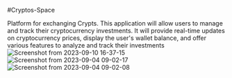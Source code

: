 #Cryptos-Space



Platform for exchanging Crypts. This application will allow users to manage and track their cryptocurrency investments. It will provide real-time updates on cryptocurrency prices, display the user's wallet balance, and offer various features to analyze and track their investments
![Screenshot from 2023-09-10 16-37-15](https://github.com/MerKhadraoui/final-project/assets/75792175/37f8312f-50f3-4efd-a697-9f478f35fd7f)
![Screenshot from 2023-09-04 09-02-17](https://github.com/MerKhadraoui/final-project/assets/75792175/c4cd7897-7b08-4c61-b075-1d9687151209)
![Screenshot from 2023-09-04 09-02-08](https://github.com/MerKhadraoui/final-project/assets/75792175/d78f93bb-a878-4134-a447-5f9b729f8087)
